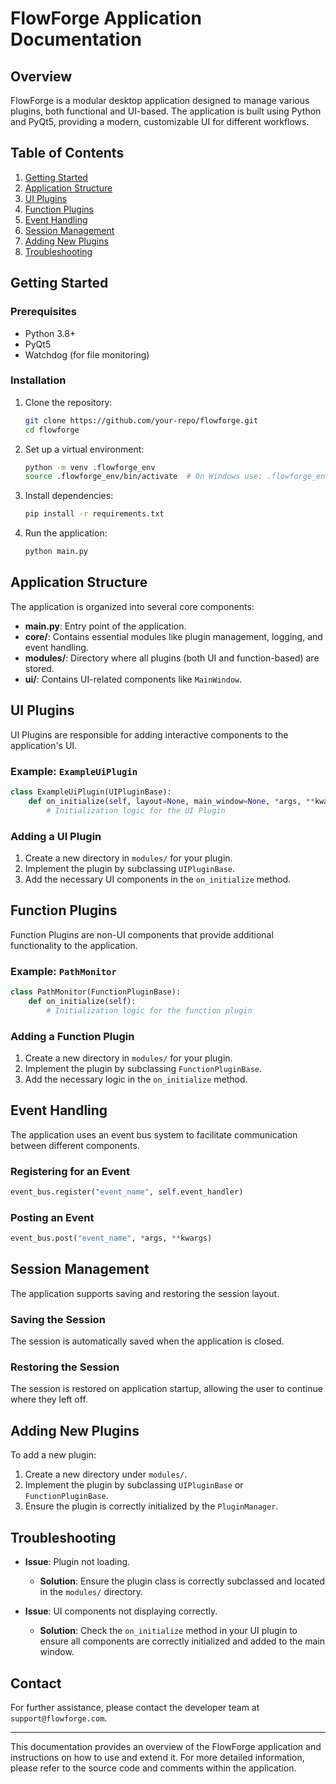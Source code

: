 
# FlowForge Application Documentation

## Overview

FlowForge is a modular desktop application designed to manage various plugins, both functional and UI-based. The application is built using Python and PyQt5, providing a modern, customizable UI for different workflows.

## Table of Contents

1. [Getting Started](#getting-started)
2. [Application Structure](#application-structure)
3. [UI Plugins](#ui-plugins)
4. [Function Plugins](#function-plugins)
5. [Event Handling](#event-handling)
6. [Session Management](#session-management)
7. [Adding New Plugins](#adding-new-plugins)
8. [Troubleshooting](#troubleshooting)

## Getting Started

### Prerequisites

- Python 3.8+
- PyQt5
- Watchdog (for file monitoring)

### Installation

1. Clone the repository:

    ```bash
    git clone https://github.com/your-repo/flowforge.git
    cd flowforge
    ```

2. Set up a virtual environment:

    ```bash
    python -m venv .flowforge_env
    source .flowforge_env/bin/activate  # On Windows use: .flowforge_env\Scripts\activate
    ```

3. Install dependencies:

    ```bash
    pip install -r requirements.txt
    ```

4. Run the application:

    ```bash
    python main.py
    ```

## Application Structure

The application is organized into several core components:

- **main.py**: Entry point of the application.
- **core/**: Contains essential modules like plugin management, logging, and event handling.
- **modules/**: Directory where all plugins (both UI and function-based) are stored.
- **ui/**: Contains UI-related components like `MainWindow`.

## UI Plugins

UI Plugins are responsible for adding interactive components to the application's UI.

### Example: `ExampleUiPlugin`

```python
class ExampleUiPlugin(UIPluginBase):
    def on_initialize(self, layout=None, main_window=None, *args, **kwargs):
        # Initialization logic for the UI Plugin
```

### Adding a UI Plugin

1. Create a new directory in `modules/` for your plugin.
2. Implement the plugin by subclassing `UIPluginBase`.
3. Add the necessary UI components in the `on_initialize` method.

## Function Plugins

Function Plugins are non-UI components that provide additional functionality to the application.

### Example: `PathMonitor`

```python
class PathMonitor(FunctionPluginBase):
    def on_initialize(self):
        # Initialization logic for the function plugin
```

### Adding a Function Plugin

1. Create a new directory in `modules/` for your plugin.
2. Implement the plugin by subclassing `FunctionPluginBase`.
3. Add the necessary logic in the `on_initialize` method.

## Event Handling

The application uses an event bus system to facilitate communication between different components.

### Registering for an Event

```python
event_bus.register("event_name", self.event_handler)
```

### Posting an Event

```python
event_bus.post("event_name", *args, **kwargs)
```

## Session Management

The application supports saving and restoring the session layout.

### Saving the Session

The session is automatically saved when the application is closed.

### Restoring the Session

The session is restored on application startup, allowing the user to continue where they left off.

## Adding New Plugins

To add a new plugin:

1. Create a new directory under `modules/`.
2. Implement the plugin by subclassing `UIPluginBase` or `FunctionPluginBase`.
3. Ensure the plugin is correctly initialized by the `PluginManager`.

## Troubleshooting

- **Issue**: Plugin not loading.
    - **Solution**: Ensure the plugin class is correctly subclassed and located in the `modules/` directory.

- **Issue**: UI components not displaying correctly.
    - **Solution**: Check the `on_initialize` method in your UI plugin to ensure all components are correctly initialized and added to the main window.

## Contact

For further assistance, please contact the developer team at `support@flowforge.com`.

---

This documentation provides an overview of the FlowForge application and instructions on how to use and extend it. For more detailed information, please refer to the source code and comments within the application.

